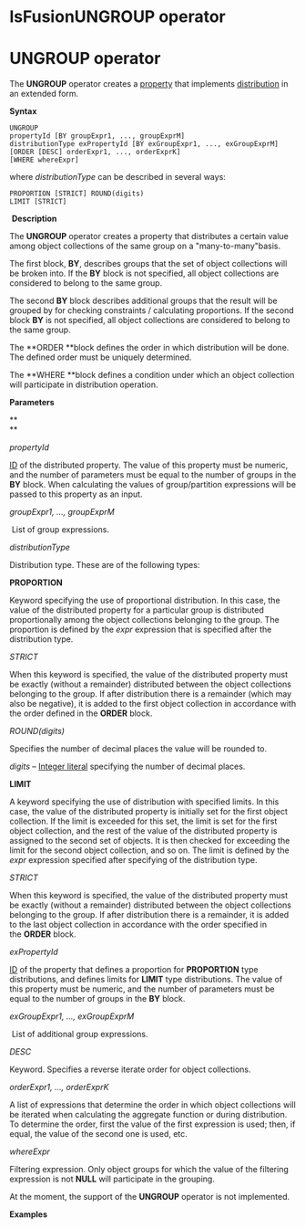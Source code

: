 # lsFusionUNGROUP operator

# UNGROUP operator

The **UNGROUP** operator creates a [property](lsFusionProperties.md) that implements [distribution](lsFusionDistribution_UNGROUP_.md) in an extended form.

**Syntax**

    UNGROUP 
    propertyId [BY groupExpr1, ..., groupExprM] 
    distributionType exPropertyId [BY exGroupExpr1, ..., exGroupExprM]
    [ORDER [DESC] orderExpr1, ..., orderExprK]
    [WHERE whereExpr]

where *distributionType* can be described in several ways:

    PROPORTION [STRICT] ROUND(digits)
    LIMIT [STRICT]

 **Description**

The **UNGROUP** operator creates a property that distributes a certain value among object collections of the same group on a "many-to-many"basis.

The first block, **BY**, describes groups that the set of object collections will be broken into. If the **BY** block is not specified, all object collections are considered to belong to the same group. 

The second **BY** block describes additional groups that the result will be grouped by for checking constraints / calculating proportions. If the second block **BY** is not specified, all object collections are considered to belong to the same group. 

The **ORDER **block defines the order in which distribution will be done. The defined order must be uniquely determined.

The **WHERE **block defines a condition under which an object collection will participate in distribution operation.

**Parameters**

**  
**

*propertyId*

[ID](IDs_1573053.html#IDs-propertyid) of the distributed property. The value of this property must be numeric, and the number of parameters must be equal to the number of groups in the **BY** block. When calculating the values of group/partition expressions will be passed to this property as an input.

*groupExpr1, ..., groupExprM*  

 List of group expressions. 

*distributionType*

Distribution type. These are of the following types:

**PROPORTION**

Keyword specifying the use of proportional distribution. In this case, the value of the distributed property for a particular group is distributed proportionally among the object collections belonging to the group. The proportion is defined by the *expr* expression that is specified after the distribution type.

*STRICT*

When this keyword is specified, the value of the distributed property must be exactly (without a remainder) distributed between the object collections belonging to the group. If after distribution there is a remainder (which may also be negative), it is added to the first object collection in accordance with the order defined in the **ORDER** block.

*ROUND(digits)*

Specifies the number of decimal places the value will be rounded to.

*digits* – [Integer literal](Literals_35521071.html#Literals-intliteral) specifying the number of decimal places. 

**LIMIT**

A keyword specifying the use of distribution with specified limits. In this case, the value of the distributed property is initially set for the first object collection. If the limit is exceeded for this set, the limit is set for the first object collection, and the rest of the value of the distributed property is assigned to the second set of objects. It is then checked for exceeding the limit for the second object collection, and so on. The limit is defined by the *expr* expression specified after specifying of the distribution type.

*STRICT*

When this keyword is specified, the value of the distributed property must be exactly (without a remainder) distributed between the object collections belonging to the group. If after distribution there is a remainder, it is added to the last object collection in accordance with the order specified in the **ORDER** block.

*exPropertyId*

[ID](IDs_1573053.html#IDs-propertyid) of the property that defines a proportion for **PROPORTION** type distributions, and defines limits for **LIMIT** type distributions. The value of this property must be numeric, and the number of parameters must be equal to the number of groups in the **BY** block. 

*exGroupExpr1, ..., exGroupExprM*  

 List of additional group expressions. 

*DESC*

Keyword. Specifies a reverse iterate order for object collections. 

*orderExpr1, ..., orderExprK*

A list of expressions that determine the order in which object collections will be iterated when calculating the aggregate function or during distribution. To determine the order, first the value of the first expression is used; then, if equal, the value of the second one is used, etc. 

*whereExpr*

Filtering expression. Only object groups for which the value of the filtering expression is not **NULL** will participate in the grouping.

At the moment, the support of the **UNGROUP** operator is not implemented.

**Examples**
